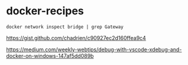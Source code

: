 # docker-recipes




`docker network inspect bridge | grep Gateway`

https://gist.github.com/chadrien/c90927ec2d160ffea9c4

https://medium.com/weekly-webtips/debug-with-vscode-xdebug-and-docker-on-windows-147af5dd089b
